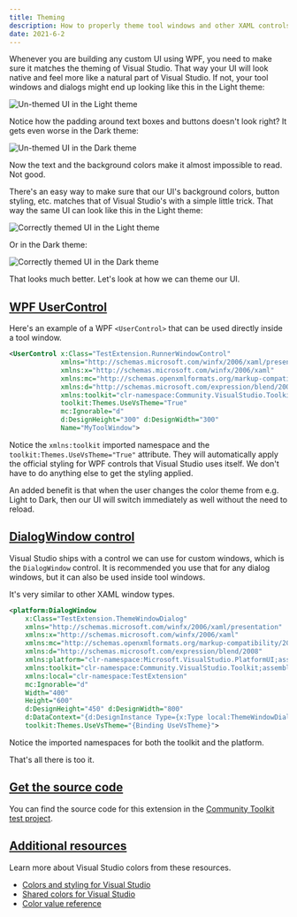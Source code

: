 ```yaml
---
title: Theming
description: How to properly theme tool windows and other XAML controls to match Visual Studio's color themes.
date: 2021-6-2
---
```


Whenever you are building any custom UI using WPF, you need to make sure it matches the theming of Visual Studio. That way your UI will look native and feel more like a natural part of Visual Studio. If not, your tool windows and dialogs might end up looking like this in the Light theme:

![Un-themed UI in the Light theme](../assets/img/theming-light-none.png)

Notice how the padding around text boxes and buttons doesn't look right? It gets even worse in the Dark theme:

![Un-themed UI in the Dark theme](../assets/img/theming-dark-none.png)

Now the text and the background colors make it almost impossible to read. Not good.

There's an easy way to make sure that our UI's background colors, button styling, etc. matches that of Visual Studio's with a simple little trick. That way the same UI can look like this in the Light theme:

![Correctly themed UI in the Light theme](../assets/img/theming-light.png)

Or in the Dark theme:

![Correctly themed UI in the Dark theme](../assets/img/theming-dark.png)

That looks much better. Let's look at how we can theme our UI.

## [WPF UserControl](#wpf-usercontrol)
Here's an example of a WPF `<UserControl>` that can be used directly inside a tool window.

```xml
<UserControl x:Class="TestExtension.RunnerWindowControl"
             xmlns="http://schemas.microsoft.com/winfx/2006/xaml/presentation"
             xmlns:x="http://schemas.microsoft.com/winfx/2006/xaml"
             xmlns:mc="http://schemas.openxmlformats.org/markup-compatibility/2006"
             xmlns:d="http://schemas.microsoft.com/expression/blend/2008"
             xmlns:toolkit="clr-namespace:Community.VisualStudio.Toolkit;assembly=Community.VisualStudio.Toolkit"
             toolkit:Themes.UseVsTheme="True"
             mc:Ignorable="d"
             d:DesignHeight="300" d:DesignWidth="300"
             Name="MyToolWindow">
```

Notice the `xmlns:toolkit` imported namespace and the `toolkit:Themes.UseVsTheme="True"` attribute. They will automatically apply the official styling for WPF controls that Visual Studio uses itself. We don't have to do anything else to get the styling applied.

An added benefit is that when the user changes the color theme from e.g. Light to Dark, then our UI will switch immediately as well without the need to reload.

## [DialogWindow control](#dialogwindow-control)
Visual Studio ships with a control we can use for custom windows, which is the `DialogWindow` control. It is recommended you use that for any dialog windows, but it can also be used inside tool windows.

It's very similar to other XAML window types.

```xml
<platform:DialogWindow 
    x:Class="TestExtension.ThemeWindowDialog"
    xmlns="http://schemas.microsoft.com/winfx/2006/xaml/presentation"
    xmlns:x="http://schemas.microsoft.com/winfx/2006/xaml"
    xmlns:mc="http://schemas.openxmlformats.org/markup-compatibility/2006" 
    xmlns:d="http://schemas.microsoft.com/expression/blend/2008" 
    xmlns:platform="clr-namespace:Microsoft.VisualStudio.PlatformUI;assembly=Microsoft.VisualStudio.Shell.15.0"
    xmlns:toolkit="clr-namespace:Community.VisualStudio.Toolkit;assembly=Community.VisualStudio.Toolkit"
    xmlns:local="clr-namespace:TestExtension"
    mc:Ignorable="d" 
    Width="400"
    Height="600"
    d:DesignHeight="450" d:DesignWidth="800"
    d:DataContext="{d:DesignInstance Type={x:Type local:ThemeWindowDialogViewModel}, IsDesignTimeCreatable=False}"
    toolkit:Themes.UseVsTheme="{Binding UseVsTheme}">
```

Notice the imported namespaces for both the toolkit and the platform.

That's all there is too it. 

## [Get the source code](#source-code)
You can find the source code for this extension in the [Community Toolkit test project](https://github.com/VsixCommunity/Community.VisualStudio.Toolkit/tree/master/test/VSSDK.TestExtension).

## [Additional resources](#additional-resources)
Learn more about Visual Studio colors from these resources.

* [Colors and styling for Visual Studio](https://docs.microsoft.com/visualstudio/extensibility/ux-guidelines/colors-and-styling-for-visual-studio)
* [Shared colors for Visual Studio](https://docs.microsoft.com/visualstudio/extensibility/ux-guidelines/shared-colors-for-visual-studio)
* [Color value reference](https://docs.microsoft.com/visualstudio/extensibility/ux-guidelines/color-value-reference-for-visual-studio)
